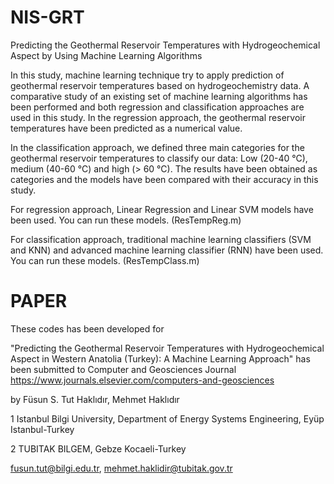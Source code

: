 # NIS-GRT

Predicting the Geothermal Reservoir Temperatures with Hydrogeochemical Aspect by Using Machine Learning Algorithms 

In this study,  machine learning technique try to apply prediction of geothermal reservoir temperatures based on hydrogeochemistry data. A comparative study of an existing set of machine learning algorithms has been performed and both regression and classification approaches are used in this study. In the regression approach, the geothermal reservoir temperatures have been predicted as a numerical value. 

In the classification approach, we defined three main categories for the geothermal reservoir temperatures to  classify our data: Low (20-40 °C), medium (40-60 °C) and high (> 60 °C). The results have been obtained as categories and the models have been compared with their accuracy in this study.

For regression approach, Linear Regression and Linear SVM models have been used. You can run these models. (ResTempReg.m)

For classification approach, traditional machine learning classifiers (SVM and KNN) and advanced machine learning classifier (RNN) have been used. You can run these models. (ResTempClass.m)

# PAPER

These codes has been developed for 

"Predicting the Geothermal Reservoir Temperatures with Hydrogeochemical Aspect in Western Anatolia (Turkey): A Machine Learning Approach" has been submitted to Computer and Geosciences Journal https://www.journals.elsevier.com/computers-and-geosciences

by
Füsun S. Tut Haklıdır,  Mehmet Haklıdır

1 Istanbul Bilgi University, Department of Energy Systems Engineering, Eyüp Istanbul-Turkey

2 TUBITAK BILGEM, Gebze Kocaeli-Turkey

fusun.tut@bilgi.edu.tr, mehmet.haklidir@tubitak.gov.tr
